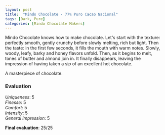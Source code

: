 ```yaml
---
layout: post
title:  "Mindo Chocolate - 77% Puro Cacao Nacional"
tags: [Dark, Pure] 
categories: [Mindo Chocolate Makers]
---
```



Mindo Chocolate knows how to make chocolate. Let's start with the texture: perfectly smooth, gently crunchy before slowly melting, rich but light. Then the taste: in the first few seconds, it fills the mouth with warm notes. Slowly, woody, leafy, barky and honey flavors unfold. Then, as it begins to melt, tones of butter and almond join in. It finally disappears, leaving the impression of having taken a sip of an excellent hot chocolate.

A masterpiece of chocolate.

### Evaluation

_Uniqueness_: 5  
_Finesse_: 5  
_Comfort_: 5  
_Intensity_: 5  
_General impression_: 5

**Final evaluation**: 25/25